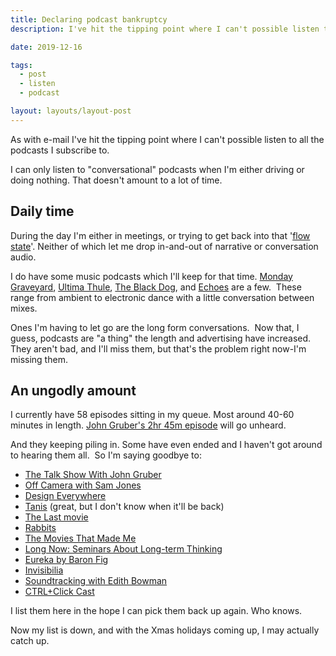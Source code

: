 ```yaml
---
title: Declaring podcast bankruptcy
description: I've hit the tipping point where I can't possible listen to all the podcasts I subscribe to

date: 2019-12-16

tags:
  - post
  - listen
  - podcast

layout: layouts/layout-post
---
```

As with e-mail I've hit the tipping point where I can't possible listen to all the podcasts I subscribe to.

I can only listen to "conversational" podcasts when I'm either driving or doing nothing. That doesn't amount to a lot of time.

## Daily time

During the day I'm either in meetings, or trying to get back into that '[flow state](https://en.wikipedia.org/wiki/Flow_(psychology))'. Neither of which let me drop in-and-out of narrative or conversation audio.

I do have some music podcasts which I'll keep for that time. [Monday Graveyard](https://www.sheeldz.co.uk/radio/blog/), [Ultima Thule](http://www.ultimathule.info/), [The Black Dog](https://www.theblackdogma.com/), and [Echoes](https://echoes.org/) are a few.  These range from ambient to electronic dance with a little conversation between mixes.

Ones I'm having to let go are the long form conversations.  Now that, I guess, podcasts are "a thing" the length and advertising have increased. They aren't bad, and I'll miss them, but that's the problem right now-I'm missing them.

## An ungodly amount

I currently have 58 episodes sitting in my queue. Most around 40-60 minutes in length. [John Gruber's 2hr 45m episode](https://pca.st/h5ovwmhi) will go unheard.

And they keeping piling in. Some have even ended and I haven't got around to hearing them all.  So I'm saying goodbye to:

*   [The Talk Show With John Gruber](daringfireball.net/thetalkshow)
*   [Off Camera with Sam Jones](http://offcamera.com)
*   [Design Everywhere](https://evergreenpodcasts.com/design-everywhere)
*   [Tanis](https://tanispodcast.com/) (great, but I don't know when it'll be back)
*   [The Last movie](http://www.publicradioalliance.com/the-last-movie)
*   [Rabbits](https://www.rabbitspodcast.com/)
*   [The Movies That Made Me](https://trailersfromhell.com/podcast)
*   [Long Now: Seminars About Long-term Thinking](http://longnow.org/)
*   [Eureka by Baron Fig](http://eureka.baronfig.com/)
*   [Invisibilia](https://www.npr.org/programs/invisibilia)
*   [Soundtracking with Edith Bowman](https://audioboom.com/channel/soundtrackingwithedithbowman)
*   [CTRL+Click Cast](https://www.ctrlclickcast.com/)

I list them here in the hope I can pick them back up again. Who knows.

Now my list is down, and with the Xmas holidays coming up, I may actually catch up.